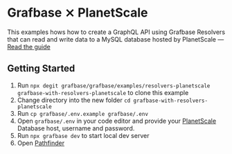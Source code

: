 # Grafbase ⨯ PlanetScale

This examples hows how to create a GraphQL API using Grafbase Resolvers that can read and write data to a MySQL database hosted by PlanetScale &mdash; [Read the guide](https://grafbase.com/guides/build-and-deploy-a-graphql-api-to-the-edge-with-mysql-and-planetscale)

## Getting Started

1. Run `npx degit grafbase/grafbase/examples/resolvers-planetscale grafbase-with-resolvers-planetscale` to clone this example
2. Change directory into the new folder `cd grafbase-with-resolvers-planetscale`
3. Run `cp grafbase/.env.example grafbase/.env`
4. Open `grafbase/.env` in your code editor and provide your [PlanetScale](https://planetscale.com) Database host, username and password.
5. Run `npx grafbase dev` to start local dev server
6. Open [Pathfinder](http://localhost:4000)
